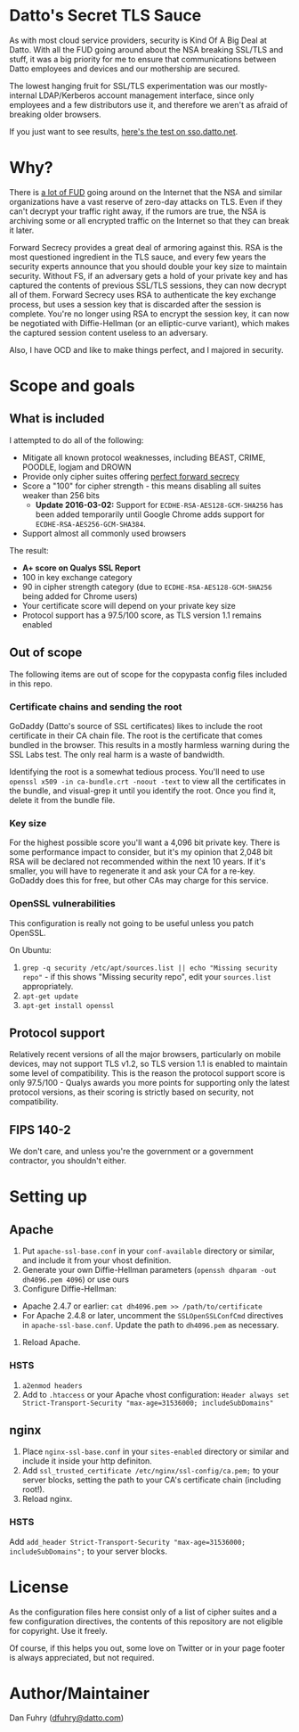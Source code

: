 Datto's Secret TLS Sauce
========================

As with most cloud service providers, security is Kind Of A Big Deal at Datto. With all the FUD going around about the NSA breaking SSL/TLS and stuff, it was a big priority for me to ensure that communications between Datto employees and devices and our mothership are secured.

The lowest hanging fruit for SSL/TLS experimentation was our mostly-internal LDAP/Kerberos account management interface, since only employees and a few distributors use it, and therefore we aren't as afraid of breaking older browsers.

If you just want to see results, [here's the test on sso.datto.net](https://www.ssllabs.com/ssltest/analyze.html?d=sso.datto.net&hideResults=on).

Why?
====

There is [a lot of FUD](http://www.zdnet.com/article/has-the-nsa-broken-ssl-tls-aes/) going around on the Internet that the NSA and similar organizations have a vast reserve of zero-day attacks on TLS. Even if they can't decrypt your traffic right away, if the rumors are true, the NSA is archiving some or all encrypted traffic on the Internet so that they can break it later.

Forward Secrecy provides a great deal of armoring against this. RSA is the most questioned ingredient in the TLS sauce, and every few years the security experts announce that you should double your key size to maintain security. Without FS, if an adversary gets a hold of your private key and has captured the contents of previous SSL/TLS sessions, they can now decrypt all of them. Forward Secrecy uses RSA to authenticate the key exchange process, but uses a session key that is discarded after the session is complete. You're no longer using RSA to encrypt the session key, it can now be negotiated with Diffie-Hellman (or an elliptic-curve variant), which makes the captured session content useless to an adversary.

Also, I have OCD and like to make things perfect, and I majored in security.

Scope and goals
===============

What is included
----------------

I attempted to do all of the following:

* Mitigate all known protocol weaknesses, including BEAST, CRIME, POODLE, logjam and DROWN
* Provide only cipher suites offering [perfect forward secrecy](https://en.wikipedia.org/wiki/Forward_secrecy#Perfect_forward_secrecy)
* Score a "100" for cipher strength - this means disabling all suites weaker than 256 bits
  * **Update 2016-03-02:** Support for `ECDHE-RSA-AES128-GCM-SHA256` has been added temporarily until Google Chrome adds support for `ECDHE-RSA-AES256-GCM-SHA384`.
* Support almost all commonly used browsers

The result:

* **A+ score on Qualys SSL Report**
* 100 in key exchange category
* 90 in cipher strength category (due to `ECDHE-RSA-AES128-GCM-SHA256` being added for Chrome users)
* Your certificate score will depend on your private key size
* Protocol support has a 97.5/100 score, as TLS version 1.1 remains enabled

Out of scope
------------

The following items are out of scope for the copypasta config files included in this repo.

### Certificate chains and sending the root

GoDaddy (Datto's source of SSL certificates) likes to include the root certificate in their CA chain file. The root is the certificate that comes bundled in the browser. This results in a mostly harmless warning during the SSL Labs test. The only real harm is a waste of bandwidth.

Identifying the root is a somewhat tedious process. You'll need to use `openssl x509 -in ca-bundle.crt -noout -text`  to view all the certificates in the bundle, and visual-grep it until you identify the root. Once you find it, delete it from the bundle file.

### Key size

For the highest possible score you'll want a 4,096 bit private key. There is some performance impact to consider, but it's my opinion that 2,048 bit RSA will be declared not recommended within the next 10 years. If it's smaller, you will have to regenerate it and ask your CA for a re-key. GoDaddy does this for free, but other CAs may charge for this service.

### OpenSSL vulnerabilities

This configuration is really not going to be useful unless you patch OpenSSL.

On Ubuntu:

1. `grep -q security /etc/apt/sources.list || echo "Missing security repo"` - if this shows "Missing security repo", edit your `sources.list` appropriately.
1. `apt-get update`
1. `apt-get install openssl`

## Protocol support

Relatively recent versions of all the major browsers, particularly on mobile devices, may not support TLS v1.2, so TLS version 1.1 is enabled to maintain some level of compatibility. This is the reason the protocol support score is only 97.5/100 - Qualys awards you more points for supporting only the latest protocol versions, as their scoring is strictly based on security, not compatibility.

## FIPS 140-2

We don't care, and unless you're the government or a government contractor, you shouldn't either.

Setting up
==========

Apache
------

1. Put `apache-ssl-base.conf` in your `conf-available` directory or similar, and include it from your vhost definition.
1. Generate your own Diffie-Hellman parameters (`openssh dhparam -out dh4096.pem 4096`) or use ours
1. Configure Diffie-Hellman:
  * Apache 2.4.7 or earlier: `cat dh4096.pem >> /path/to/certificate`
  * For Apache 2.4.8 or later, uncomment the `SSLOpenSSLConfCmd` directives in `apache-ssl-base.conf`. Update the path to `dh4096.pem` as necessary.
1. Reload Apache.

### HSTS

1. `a2enmod headers`
1. Add to `.htaccess` or your Apache vhost configuration: `Header always set Strict-Transport-Security "max-age=31536000; includeSubDomains"`

nginx
-----

1. Place `nginx-ssl-base.conf` in your `sites-enabled` directory or similar and include it inside your http definiton.
1. Add `ssl_trusted_certificate /etc/nginx/ssl-config/ca.pem;` to your server blocks, setting the path to your CA's certificate chain (including root!).
1. Reload nginx.

### HSTS

Add `add_header Strict-Transport-Security "max-age=31536000; includeSubDomains";` to your server blocks.

License
=======

As the configuration files here consist only of a list of cipher suites and a few configuration directives, the contents of this repository are not eligible for copyright. Use it freely.

Of course, if this helps you out, some love on Twitter or in your page footer is always appreciated, but not required.

Author/Maintainer
=================

Dan Fuhry (<dfuhry@datto.com>)
